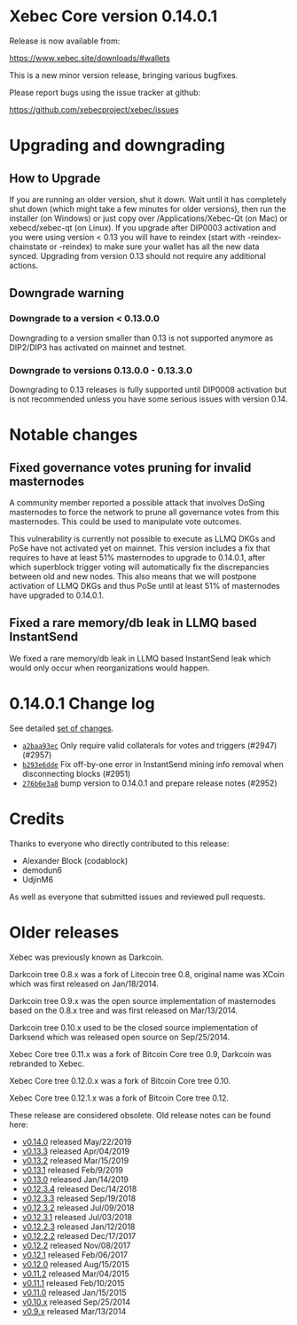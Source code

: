 Xebec Core version 0.14.0.1
==========================

Release is now available from:

  <https://www.xebec.site/downloads/#wallets>

This is a new minor version release, bringing various bugfixes.

Please report bugs using the issue tracker at github:

  <https://github.com/xebecproject/xebec/issues>


Upgrading and downgrading
=========================

How to Upgrade
--------------

If you are running an older version, shut it down. Wait until it has completely
shut down (which might take a few minutes for older versions), then run the
installer (on Windows) or just copy over /Applications/Xebec-Qt (on Mac) or
xebecd/xebec-qt (on Linux). If you upgrade after DIP0003 activation and you were
using version < 0.13 you will have to reindex (start with -reindex-chainstate
or -reindex) to make sure your wallet has all the new data synced. Upgrading from
version 0.13 should not require any additional actions.

Downgrade warning
-----------------

### Downgrade to a version < 0.13.0.0

Downgrading to a version smaller than 0.13 is not supported anymore as DIP2/DIP3 has
activated on mainnet and testnet.

### Downgrade to versions 0.13.0.0 - 0.13.3.0

Downgrading to 0.13 releases is fully supported until DIP0008 activation but is not
recommended unless you have some serious issues with version 0.14.

Notable changes
===============

Fixed governance votes pruning for invalid masternodes 
------------------------------------------------------
A community member reported a possible attack that involves DoSing masternodes to force the network
to prune all governance votes from this masternodes. This could be used to manipulate vote outcomes.

This vulnerability is currently not possible to execute as LLMQ DKGs and PoSe have not activated yet on
mainnet. This version includes a fix that requires to have at least 51% masternodes to upgrade to
0.14.0.1, after which superblock trigger voting will automatically fix the discrepancies between
old and new nodes. This also means that we will postpone activation of LLMQ DKGs and thus PoSe until
at least 51% of masternodes have upgraded to 0.14.0.1.

Fixed a rare memory/db leak in LLMQ based InstantSend
-----------------------------------------------------
We fixed a rare memory/db leak in LLMQ based InstantSend leak which would only occur when reorganizations
would happen.

0.14.0.1 Change log
===================

See detailed [set of changes](https://github.com/xebecproject/xebec/compare/v0.14.0.0...xebecproject:v0.14.0.1).

- [`a2baa93ec`](https://github.com/xebecproject/xebec/commit/a2baa93ec) Only require valid collaterals for votes and triggers (#2947) (#2957)
- [`b293e6dde`](https://github.com/xebecproject/xebec/commit/b293e6dde) Fix off-by-one error in InstantSend mining info removal when disconnecting blocks (#2951)
- [`276b6e3a8`](https://github.com/xebecproject/xebec/commit/276b6e3a8) bump version to 0.14.0.1 and prepare release notes (#2952)

Credits
=======

Thanks to everyone who directly contributed to this release:

- Alexander Block (codablock)
- demodun6
- UdjinM6

As well as everyone that submitted issues and reviewed pull requests.

Older releases
==============

Xebec was previously known as Darkcoin.

Darkcoin tree 0.8.x was a fork of Litecoin tree 0.8, original name was XCoin
which was first released on Jan/18/2014.

Darkcoin tree 0.9.x was the open source implementation of masternodes based on
the 0.8.x tree and was first released on Mar/13/2014.

Darkcoin tree 0.10.x used to be the closed source implementation of Darksend
which was released open source on Sep/25/2014.

Xebec Core tree 0.11.x was a fork of Bitcoin Core tree 0.9,
Darkcoin was rebranded to Xebec.

Xebec Core tree 0.12.0.x was a fork of Bitcoin Core tree 0.10.

Xebec Core tree 0.12.1.x was a fork of Bitcoin Core tree 0.12.

These release are considered obsolete. Old release notes can be found here:

- [v0.14.0](https://github.com/xebecproject/xebec/blob/master/doc/release-notes/xebec/release-notes-0.14.0.md) released May/22/2019
- [v0.13.3](https://github.com/xebecproject/xebec/blob/master/doc/release-notes/xebec/release-notes-0.13.3.md) released Apr/04/2019
- [v0.13.2](https://github.com/xebecproject/xebec/blob/master/doc/release-notes/xebec/release-notes-0.13.2.md) released Mar/15/2019
- [v0.13.1](https://github.com/xebecproject/xebec/blob/master/doc/release-notes/xebec/release-notes-0.13.1.md) released Feb/9/2019
- [v0.13.0](https://github.com/xebecproject/xebec/blob/master/doc/release-notes/xebec/release-notes-0.13.0.md) released Jan/14/2019
- [v0.12.3.4](https://github.com/xebecproject/xebec/blob/master/doc/release-notes/xebec/release-notes-0.12.3.4.md) released Dec/14/2018
- [v0.12.3.3](https://github.com/xebecproject/xebec/blob/master/doc/release-notes/xebec/release-notes-0.12.3.3.md) released Sep/19/2018
- [v0.12.3.2](https://github.com/xebecproject/xebec/blob/master/doc/release-notes/xebec/release-notes-0.12.3.2.md) released Jul/09/2018
- [v0.12.3.1](https://github.com/xebecproject/xebec/blob/master/doc/release-notes/xebec/release-notes-0.12.3.1.md) released Jul/03/2018
- [v0.12.2.3](https://github.com/xebecproject/xebec/blob/master/doc/release-notes/xebec/release-notes-0.12.2.3.md) released Jan/12/2018
- [v0.12.2.2](https://github.com/xebecproject/xebec/blob/master/doc/release-notes/xebec/release-notes-0.12.2.2.md) released Dec/17/2017
- [v0.12.2](https://github.com/xebecproject/xebec/blob/master/doc/release-notes/xebec/release-notes-0.12.2.md) released Nov/08/2017
- [v0.12.1](https://github.com/xebecproject/xebec/blob/master/doc/release-notes/xebec/release-notes-0.12.1.md) released Feb/06/2017
- [v0.12.0](https://github.com/xebecproject/xebec/blob/master/doc/release-notes/xebec/release-notes-0.12.0.md) released Aug/15/2015
- [v0.11.2](https://github.com/xebecproject/xebec/blob/master/doc/release-notes/xebec/release-notes-0.11.2.md) released Mar/04/2015
- [v0.11.1](https://github.com/xebecproject/xebec/blob/master/doc/release-notes/xebec/release-notes-0.11.1.md) released Feb/10/2015
- [v0.11.0](https://github.com/xebecproject/xebec/blob/master/doc/release-notes/xebec/release-notes-0.11.0.md) released Jan/15/2015
- [v0.10.x](https://github.com/xebecproject/xebec/blob/master/doc/release-notes/xebec/release-notes-0.10.0.md) released Sep/25/2014
- [v0.9.x](https://github.com/xebecproject/xebec/blob/master/doc/release-notes/xebec/release-notes-0.9.0.md) released Mar/13/2014


